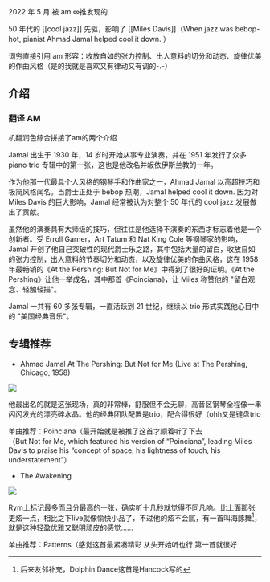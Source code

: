 2022 年 5 月 被 am ∞推发现的

50 年代的 [[cool jazz]] 先驱，影响了 [[Miles Davis]]（When jazz was bebop-hot, pianist Ahmad Jamal helped cool it down. ）

词穷直接引用 am 形容：收放自如的张力控制、出人意料的切分和动态、旋律优美的作曲风格（是的我就是喜欢又有律动又有调的-.-）

## 介绍

### 翻译 AM

机翻润色综合拼接了am的两个介绍

Jamal 出生于 1930 年，14 岁时开始从事专业演奏，并在 1951 年发行了众多 piano trio 专辑中的第一张，这也是他改名并皈依伊斯兰教的一年。

作为他那一代最具个人风格的钢琴手和作曲家之一，Ahmad Jamal 以高超技巧和极简风格闻名。当爵士正处于 bebop 热潮，Jamal helped cool it down. 因为对 Miles Davis 的巨大影响，Jamal 经常被认为对整个 50 年代的 cool jazz 发展做出了贡献。

虽然他的演奏具有大师级的技巧，但往往是他选择不演奏的东西才标志着他是一个创新者。受 Erroll Garner，Art Tatum 和 Nat King Cole 等钢琴家的影响，Jamal 开创了他自己突破性的现代爵士乐之路，其中包括大量的留白，收放自如的张力控制，出人意料的节奏切分和动态，以及旋律优美的作曲风格，这在 1958 年最畅销的《At the Pershing: But Not for Me》中得到了很好的证明。《At the Pershing》让他一举成名，其中那首《Poinciana》，让 Miles 称赞他的 "留白观念、轻触轻描"。

Jamal 一共有 60 多张专辑，一直活跃到 21 世纪，继续以 trio 形式实践他心目中的 "美国经典音乐"。

## 专辑推荐

- Ahmad Jamal At The Pershing: But Not for Me (Live at The Pershing, Chicago, 1958)  

![](https://picture-guan.oss-cn-hangzhou.aliyuncs.com/20220816144421.png)

他最出名的就是这张现场，真的非常棒，舒服但不会无聊，高音区钢琴全程像一串闪闪发光的漂亮碎水晶。他的经典团队配置是trio，配合得很好（ohh又是键盘trio

单曲推荐：Poinciana（最开始就是被推了这首才顺着听了下去  
（But Not for Me, which featured his version of “Poinciana”, leading Miles Davis to praise his “concept of space, his lightness of touch, his understatement”）

- The Awakening  

![](https://picture-guan.oss-cn-hangzhou.aliyuncs.com/20220816144438.png)

Rym上标记最多而且分最高的一张，确实听十几秒就觉得不同凡响。比上面那张更炫一点，相比之下live就像愉快小品了，不过他的炫不会腻，有一首叫海豚舞[^1]，就是这种轻盈优雅又聪明顽皮的感觉……

单曲推荐：Patterns（感觉这首最紧凑精彩 从头开始听也行 第一首就很好

[^1]: 后来友邻补充，Dolphin Dance这首是Hancock写的